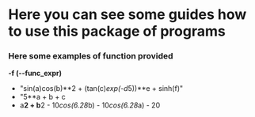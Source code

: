 # Here you can see some guides how to use this package of programs

### Here some examples of function provided

**-f (--func_expr)**

- "sin(a)cos(b)**2 + (tan(c)*exp(-d*5))**e + sinh(f)"
- "5**a + b + c
- a**2 + b**2 - 10*cos(6.28*b) - 10*cos(6.28*a) - 20